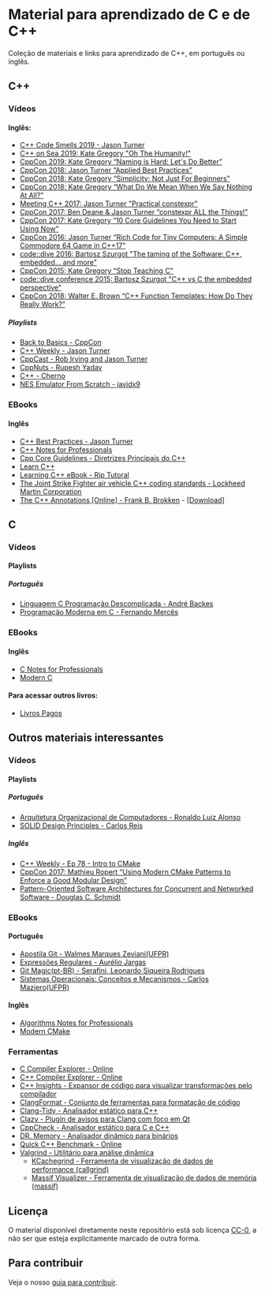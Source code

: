 Material para aprendizado de C e de C++
=======================================

Coleção de materiais e links para aprendizado de C++, em português ou inglês.

C++
---

### Vídeos

#### Inglês:

- [C++ Code Smells 2019 - Jason Turner](https://www.youtube.com/watch?v=nqfgOCU_Do4)
- [C++ on Sea 2019: Kate Gregory "Oh The Humanity!"](https://www.youtube.com/watch?v=SzoquBerhUc)
- [CppCon 2019: Kate Gregory “Naming is Hard: Let's Do Better”](https://www.youtube.com/watch?v=MBRoCdtZOYg)
- [CppCon 2018: Jason Turner “Applied Best Practices”](https://www.youtube.com/watch?v=DHOlsEd0eDE)
- [CppCon 2018: Kate Gregory “Simplicity: Not Just For Beginners”](https://www.youtube.com/watch?v=n0Ak6xtVXno)
- [CppCon 2018: Kate Gregory “What Do We Mean When We Say Nothing At All?”](https://www.youtube.com/watch?v=kYVxGyido9g)
- [Meeting C++ 2017: Jason Turner "Practical constexpr"](https://www.youtube.com/watch?v=xtf9qkDTrZE)
- [CppCon 2017: Ben Deane & Jason Turner “constexpr ALL the Things!”](https://www.youtube.com/watch?v=PJwd4JLYJJY)
- [CppCon 2017: Kate Gregory “10 Core Guidelines You Need to Start Using Now”](https://www.youtube.com/watch?v=XkDEzfpdcSg)
- [CppCon 2016: Jason Turner “Rich Code for Tiny Computers: A Simple Commodore 64 Game in C++17”](https://www.youtube.com/watch?v=zBkNBP00wJE)
- [code::dive 2016: Bartosz Szurgot "The taming of the Software: C++, embedded... and more"](https://www.youtube.com/watch?v=zBkNBP00wJE)
- [CppCon 2015: Kate Gregory “Stop Teaching C"](https://www.youtube.com/watch?v=YnWhqhNdYyk)
- [code::dive conference 2015: Bartosz Szurgot "C++ vs C the embedded perspective"](https://www.youtube.com/watch?v=PDSvjwJ2M80&feature=youtu.be)
- [CppCon 2018: Walter E. Brown “C++ Function Templates: How Do They Really Work?”](https://www.youtube.com/watch?v=NIDEjY5ywqU)

##### Playlists

- [Back to Basics - CppCon](https://www.youtube.com/playlist?list=PL5qoVlA-tv09ykIIPHP9N6vgJaFPnYWCa)
- [C++ Weekly - Jason Turner](https://www.youtube.com/playlist?list=PLs3KjaCtOwSZ2tbuV1hx8Xz-rFZTan2J1)
- [CppCast - Rob Irving and Jason Turner](https://www.youtube.com/channel/UCuCjADS4u3uJDTqUaG0H9dA/playlists)
- [CppNuts - Rupesh Yadav](https://www.youtube.com/user/MrRupeshyadav/playlists)
- [C++ - Cherno](https://www.youtube.com/playlist?list=PLlrATfBNZ98dudnM48yfGUldqGD0S4FFb)
- [NES Emulator From Scratch - javidx9](https://www.youtube.com/watch?v=nViZg02IMQo&list=PLrOv9FMX8xJHqMvSGB_9G9nZZ_4IgteYf)

### EBooks

#### Inglês

- [C++ Best Practices - Jason Turner](https://legacy.gitbook.com/download/pdf/book/lefticus/cpp-best-practices)
- [C++ Notes for Professionals](https://books.goalkicker.com/CPlusPlusBook/)
- [Cpp Core Guidelines - Diretrizes Principais do C++](http://isocpp.github.io/CppCoreGuidelines/CppCoreGuidelines)
- [Learn C++](https://www.learncpp.com/)
- [Learning C++ eBook - Rip Tutoral](https://riptutorial.com/ebook/cplusplus)
- [The Joint Strike Fighter air vehicle C++ coding standards - Lockheed Martin Corporation](http://www.stroustrup.com/JSF-AV-rules.pdf)
- [The C++ Annotations [Online] - Frank B. Brokken](http://www.icce.rug.nl/documents/cplusplus/) - [[Download]](https://gitlab.com/fbb-git/cppannotations-zip)



C
-

### Vídeos

#### Playlists

##### Português

- [Linguagem C Programação Descomplicada - André Backes](https://www.youtube.com/user/progdescomplicada/playlists)
- [Programação Moderna em C - Fernando Mercês](https://www.youtube.com/playlist?list=PLIfZMtpPYFP5qaS2RFQxcNVkmJLGQwyKE)

### EBooks

#### Inglês

- [C Notes for Professionals](https://books.goalkicker.com/CBook/)
- [Modern C](https://modernc.gforge.inria.fr/)

#### Para acessar outros livros:

- [Livros Pagos](livros.md)

Outros materiais interessantes
------------------------------

### Vídeos

#### Playlists

##### Português

- [Arquitetura Organizacional de Computadores - Ronaldo Luiz Alonso](https://www.youtube.com/playlist?list=PLI_dauuJZJxCSXrlDtP8MVpqaajJzdsZn)
- [SOLID Design Principles - Carlos Reis](https://www.youtube.com/playlist?list=PLboKtxk1EpigdaiaKOv9Y4YpZdzEkNJcW)

##### Inglês

- [C++ Weekly - Ep 78 - Intro to CMake](https://www.youtube.com/watch?v=HPMvU64RUTY)
- [CppCon 2017: Mathieu Ropert “Using Modern CMake Patterns to Enforce a Good Modular Design”](https://www.youtube.com/watch?v=eC9-iRN2b04)
- [Pattern-Oriented Software Architectures for Concurrent and Networked Software - Douglas C. Schmidt](https://www.youtube.com/playlist?list=PLZ9NgFYEMxp6CHE-QQ040tlDILNcBqJnc)

### EBooks

#### Português

- [Apostila Git - Walmes Marques Zeviani(UFPR)](https://gitlab.c3sl.ufpr.br/pet-estatistica/apostila-git/blob/devel/apostila_git.pdf)
- [Expressões Regulares - Aurélio Jargas](https://aurelio.net/regex/guia/)
- [Git Magic(pt-BR) - Serafini, Leonardo Siqueira Rodrigues](http://www-cs-students.stanford.edu/~blynn/gitmagic/intl/pt_br/)
- [Sistemas Operacionais: Conceitos e Mecanismos - Carlos Maziero(UFPR)](http://wiki.inf.ufpr.br/maziero/doku.php?id=socm:start)

#### Inglês

- [Algorithms Notes for Professionals](https://books.goalkicker.com/AlgorithmsBook/)
- [Modern CMake](http://cliutils.gitlab.io/modern-cmake/)

### Ferramentas

- [C Compiler Explorer - Online](https://c.godbolt.org/)
- [C++ Compiler Explorer - Online](https://godbolt.org/)
- [C++ Insights - Expansor de código para visualizar transformações pelo compilador](https://cppinsights.io/)
- [ClangFormat - Conjunto de ferramentas para formatação de código](https://clang.llvm.org/docs/ClangFormat.html)
- [Clang-Tidy - Analisador estático para C++](https://clang.llvm.org/extra/clang-tidy/)
- [Clazy - Plugin de avisos para Clang com foco em Qt](https://kde.org/applications/development/org.kde.clazy)
- [CppCheck - Analisador estático para C e C++](http://cppcheck.sourceforge.net/)
- [DR. Memory - Analisador dinâmico para binários](https://drmemory.org)
- [Quick C++ Benchmark - Online](http://quick-bench.com/)
- [Valgrind - Utilitário para análise dinâmica](https://valgrind.org/)
    - [KCachegrind - Ferramenta de visualização de dados de performance (callgrind)](https://kde.org/applications/development/org.kde.kcachegrind)
    - [Massif Visualizer - Ferramenta de visualização de dados de memória (massif)](https://kde.org/applications/development/org.kde.massif-visualizer)


Licença
-------

O material disponível diretamente neste repositório está sob licença
[CC-0](LICENSE), a não ser que esteja explicitamente marcado de outra forma.


Para contribuir
---------------

Veja o nosso [guia para contribuir](CONTRIBUTING.md).
